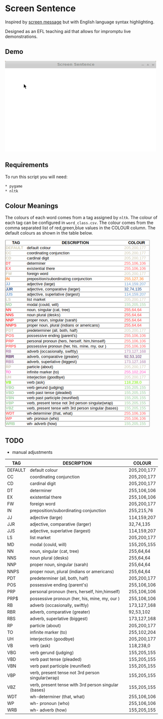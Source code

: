 # Screen Sentence

Inspired by [screen message](https://screenmessage.com/) but with English
language syntax highlighting.

Designed as an EFL teaching aid that allows for impromptu live demonstrations.

## Demo

![demo.gif](https://github.com/williamholland/screen-sentence/blob/master/img/demo.gif)

## Requirements

To run this script you will need:

    * pygame
    * nltk

## Colour Meanings

The colours of each word comes from a tag assigned by `nltk`. The colour of
each tag can be configured in `word_class.csv`. The colour comes from the comma
separated list of red,green,blue values in the COLOUR column. The default
colours as shown in the table below.

![word\_class.png](https://github.com/williamholland/screen-sentence/blob/master/img/word_class.png)

## TODO

* manual adjustments


| TAG | DESCRIPTION | COLOUR |
| --- | ----------- | ------ |
| DEFAULT | default colour | 205,200,177  |
| CC | coordinating conjunction | 205,200,177  |
|  CD | cardinal digit | 205,200,177  |
|  DT | determiner | 255,106,106  |
|  EX | existential there | 255,106,106  |
|  FW | foreign word | 205,200,177  |
|  IN | preposition/subordinating conjunction | 255,215,76  |
|  JJ | adjective (large) | 114,159,207  |
|  JJR | adjective, comparative (larger) | 32,74,135  |
|  JJS | adjective, superlative (largest) | 114,159,207  |
|  LS | list market | 205,200,177  |
|  MD | modal (could, will) | 155,205,155  |
|  NN | noun, singular (cat, tree) | 255,64,64  |
|  NNS | noun plural (desks) | 255,64,64  |
|  NNP | proper noun, singular (sarah) | 255,64,64  |
|  NNPS | proper noun, plural (indians or americans) | 255,64,64  |
|  PDT | predeterminer (all, both, half) | 205,200,177  |
|  POS | possessive ending (parent's) | 255,106,106  |
|  PRP | personal pronoun (hers, herself, him,himself) | 255,106,106  |
|  PRP$ | possessive pronoun (her, his, mine, my, our ) | 255,106,106  |
|  RB | adverb (occasionally, swiftly) | 173,127,168  |
|  RBR | adverb, comparative (greater) | 92,53,102  |
|  RBS | adverb, superlative (biggest) | 173,127,168  |
|  RP | particle (about) | 205,200,177  |
|  TO | infinite marker (to) | 255,102,204  |
|  UH | interjection (goodbye) | 205,200,177  |
|  VB | verb (ask) | 118,238,0  |
|  VBG | verb gerund (judging) | 155,205,155  |
|  VBD | verb past tense (pleaded) | 155,205,155  |
|  VBN | verb past participle (reunified) | 155,205,155  |
|  VBP | verb, present tense not 3rd person singular(wrap) | 155,205,155  |
|  VBZ | verb, present tense with 3rd person singular (bases) | 155,205,155  |
|  WDT | wh-determiner (that, what) | 255,106,106  |
|  WP | wh- pronoun (who) | 255,106,106  |
|  WRB | wh- adverb (how) | 155,205,155  |
